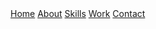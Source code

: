 </head>
<body>
    <header>
        <h1></h1>
    </header>
    <nav>
        <a href="#home">Home</a>
        <a href="#about">About</a>
        <a href="#skills">Skills</a>
        <a href="#work">Work</a>
        <a href="#contact">Contact</a>
    </nav>
    <div class="container">
        <!-- İçerik buraya gelecek -->
    </div>
</body>
